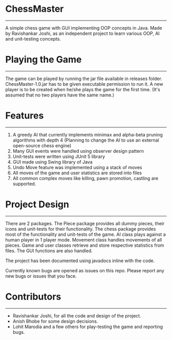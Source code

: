 # ChessMaster
<hr>
A simple chess game with GUI implementing OOP concepts in Java. Made by 
Ravishankar Joshi, as an independent project to learn various OOP, AI and 
unit-testing concepts.

# Playing the Game
<hr>
The game can be played by running the jar file available in releases folder. 
ChessMaster-1.0.jar has to be given executable permission to run it.
A new player is to be created when he/she plays the game for the first time.
(It's assumed that no two players have the same name.)

# Features
<hr>
<ol>
	<li> A greedy AI that currently implements minimax and alpha-beta pruning
	algorithms with depth 4 (Planning to change the AI to use an external 
	open-source chess engine) </li>
	<li> Many GUI events were handled using observer design pattern </li>
	<li> Unit-tests were written using JUnit 5 library </li>
	<li> GUI made using Swing library of Java </li>
	<li> Undo Move feature was implemented using a stack of moves </li>
	<li> All moves of the game and user statistics are stored into files </li>
	<li> All common complex moves like killing, pawn promotion, castling are 
	supported. </li>
</ol>

# Project Design
<hr>
There are 2 packages. 
The Piece package provides all dummy pieces, their icons and unit-tests for 
their functionality.
The chess package provides most of the functionality and unit-tests of the game. 
AI class plays against a human player in 1 player mode. Movement class handles movements 
of all pieces. Game and user classes retrieve and store respective statistics 
from files. The GUI functions are also handled. 

The project has been documented using javadocs inline with the code.

Currently known bugs are opened as issues on this repo. Please report any new 
bugs or issues that you face.

# Contributors
<hr>
<ul>
	<li> Ravishankar Joshi, for all the code and design of the project. </li>
	<li> Anish Bhobe for some design decisions. </li>
	<li> Lohit Marodia and a few others for play-testing the game and reporting bugs.</li>
</ul>
